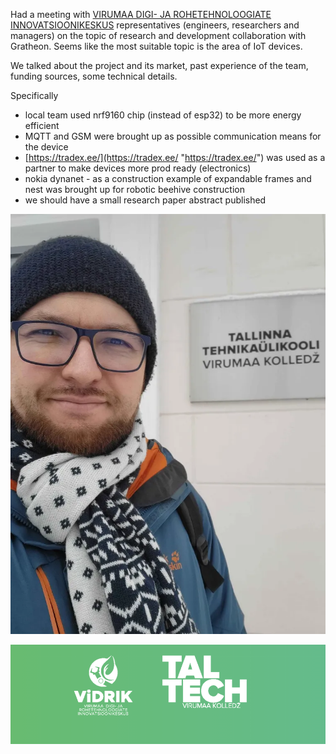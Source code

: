 Had a meeting with [VIRUMAA DIGI- JA ROHETEHNOLOOGIATE INNOVATSIOONIKESKUS](https://vidrik.taltech.ee/) representatives (engineers, researchers and managers) on the topic of research and development collaboration with Gratheon. Seems like the most suitable topic is the area of IoT devices.

We talked about the project and its market, past experience of the team, funding sources, some technical details.

Specifically
- local team used nrf9160 chip (instead of esp32) to be more energy efficient
- MQTT and GSM were brought up as possible communication means for the device
- [https://tradex.ee/](https://tradex.ee/ "https://tradex.ee/") was used as a partner to make devices more prod ready (electronics)
- nokia dynanet - as a construction example of expandable frames and nest was brought up  for robotic beehive construction
- we should have a small research paper abstract published


![](img/20250113_115946.webp)

![](img/Screenshot%202025-01-13%20at%2008.31.11.png)